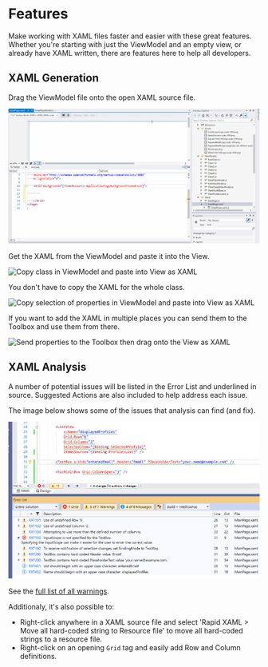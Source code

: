 # Features

Make working with XAML files faster and easier with these great features. Whether you're starting with just the ViewModel and an empty view, or already have XAML written, there are features here to help all developers.

## XAML Generation

Drag the ViewModel file onto the open XAML source file.

![XAML generation via drag-and-drop](./Assets/drag-drop-gen.gif)

Get the XAML from the ViewModel and paste it into the View.

![Copy class in ViewModel and paste into View as XAML](./Assets/Copy-Class-To-Clipboard.gif)

You don't have to copy the XAML for the whole class.

![Copy selection of properties in ViewModel and paste into View as XAML](./Assets/Copy-Selection-To-Clipboard.gif)

If you want to add the XAML in multiple places you can send them to the Toolbox and use them from there.

![Send properties to the Toolbox then drag onto the View as XAML](./Assets/Send-To-Toolbox-And-Drag-To-View.gif)

## XAML Analysis

A number of potential issues will be listed in the Error List and underlined in source. Suggested Actions are also included to help address each issue.

The image below shows some of the issues that analysis can find (and fix).

![Screenshot showing some of the issues analysis can find](./Assets/xaml-analysis-example.png)

See the [full list of all warnings](./warnings/readme.md#rapid-xaml-toolkit---warnings).

Additionaly, it's also possible to:

- Right-click anywhere in a XAML source file and select 'Rapid XAML > Move all hard-coded string to Resource file' to move all hard-coded strings to a resource file.
- Right-click on an opening `Grid` tag and easily add Row and Column definitions.
